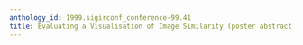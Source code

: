 ```yaml
---
anthology_id: 1999.sigirconf_conference-99.41
title: Evaluating a Visualisation of Image Similarity (poster abstract)
---
```

